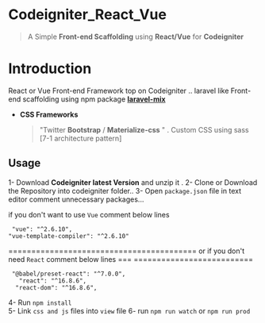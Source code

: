 # Codeigniter_React_Vue

> A Simple  **Front-end Scaffolding** using  **React/Vue** for       **Codeigniter**
>

# Introduction

React or Vue Front-end Framework top on Codeigniter  ..
laravel like Front-end scaffolding using npm package **[laravel-mix](https://github.com/JeffreyWay/laravel-mix)** 

- **CSS Frameworks**


    > "Twitter **Bootstrap** / **Materialize-css** " .
   Custom CSS using sass [7-1 architecture pattern]

## Usage

1- Download   **Codeigniter latest Version** and unzip it .
2- Clone or Download the Repository into  codeigniter folder..
3- Open `package.json` file in text editor comment unnecessary packages...
    
if you don't want to use `Vue` comment below lines

     "vue": "^2.6.10",
    "vue-template-compiler": "^2.6.10"
=========================================
    or if you don't need `React` comment below lines
 === ==========================
   

     "@babel/preset-react": "^7.0.0",
       "react": "^16.8.6",
      "react-dom": "^16.8.6",

 
    
   

4- Run `npm install`  
5- Link `css and js` files into `view` file
6- run  `npm run watch` or `npm run prod`
